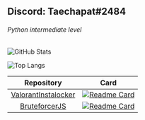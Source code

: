 ## Discord: Taechapat#2484
###### Python intermediate level

<!---api from anuraghazra on github--->
![GitHub Stats](https://github-readme-stats.vercel.app/api?username=shesomean&show_icons=true&theme=tokyonight&hide=commits)

![Top Langs](https://github-readme-stats.vercel.app/api/top-langs/?username=shesomean&layout=compact&theme=tokyonight)

|                                            Repository                                        |                                                                                          Card                                                                                         |
|:--------------------------------------------------------------------------------------------:|:-------------------------------------------------------------------------------------------------------------------------------------------------------------------------------------:|
|           [ValorantInstalocker](https://github.com/shesomean/ValorantInstalocker)            |         [![Readme Card](https://github-readme-stats.vercel.app/api/pin/?username=shesomean&repo=ValorantInstalocker&theme=tokyonight)](https://github.com/shesomean/ValorantInstalocker)|
|           [BruteforcerJS](https://github.com/shesomean/BruteforcerJS)                        |         [![Readme Card](https://github-readme-stats.vercel.app/api/pin/?username=shesomean&repo=BruteforcerJS&theme=tokyonight)](https://github.com/shesomean/BruteforcerJS)|
